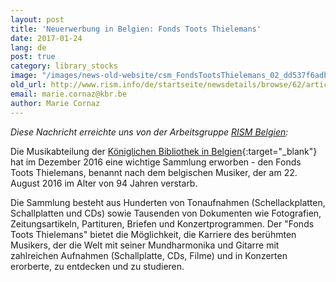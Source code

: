 ```yaml
---
layout: post
title: 'Neuerwerbung in Belgien: Fonds Toots Thielemans'
date: 2017-01-24
lang: de
post: true
category: library_stocks
image: "/images/news-old-website/csm_FondsTootsThielemans_02_dd537f6adb.jpg"
old_url: http://www.rism.info/de/startseite/newsdetails/browse/62/article/64/major-acquisition-in-belgium-fonds-toots-thielemans.html
email: marie.cornaz@kbr.be
author: Marie Cornaz
---
```


_Diese Nachricht erreichte uns von der Arbeitsgruppe [RISM Belgien](/de/workgroups/belgium-rism-belgium/home.html):_

Die Musikabteilung der [Königlichen Bibliothek in Belgien](http://www.kbr.be/language_selection){:target="_blank"} hat im Dezember 2016 eine wichtige Sammlung erworben - den Fonds Toots Thielemans, benannt nach dem belgischen Musiker, der am 22. August 2016 im Alter von 94 Jahren verstarb.

Die Sammlung besteht aus Hunderten von Tonaufnahmen (Schellackplatten, Schallplatten und CDs) sowie Tausenden von Dokumenten wie Fotografien, Zeitungsartikeln, Partituren, Briefen und Konzertprogrammen. Der "Fonds Toots Thielemans" bietet die Möglichkeit, die Karriere des berühmten Musikers, der die Welt mit seiner Mundharmonika und Gitarre mit zahlreichen Aufnahmen (Schallplatte, CDs, Filme) und in Konzerten erorberte, zu entdecken und zu studieren.

